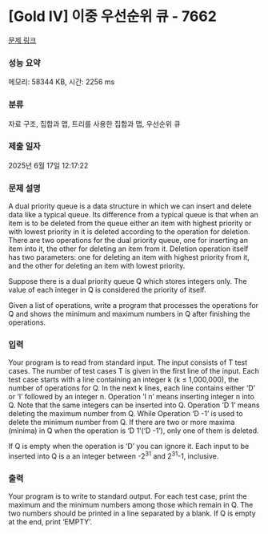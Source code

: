 # [Gold IV] 이중 우선순위 큐 - 7662 

[문제 링크](https://www.acmicpc.net/problem/7662) 

### 성능 요약

메모리: 58344 KB, 시간: 2256 ms

### 분류

자료 구조, 집합과 맵, 트리를 사용한 집합과 맵, 우선순위 큐

### 제출 일자

2025년 6월 17일 12:17:22

### 문제 설명

<p>A dual priority queue is a data structure in which we can insert and delete data like a typical queue. Its difference from a typical queue is that when an item is to be deleted from the queue either an item with highest priority or with lowest priority in it is deleted according to the operation for deletion. There are two operations for the dual priority queue, one for inserting an item into it, the other for deleting an item from it. Deletion operation itself has two parameters: one for deleting an item with highest priority from it, and the other for deleting an item with lowest priority. </p>

<p>Suppose there is a dual priority queue Q which stores integers only. The value of each integer in Q is considered the priority of itself. </p>

<p>Given a list of operations, write a program that processes the operations for Q and shows the minimum and maximum numbers in Q after finishing the operations. </p>

### 입력 

 <p>Your program is to read from standard input. The input consists of T test cases. The number of test cases T is given in the first line of the input. Each test case starts with a line containing an integer k (k ≤ 1,000,000), the number of operations for Q. In the next k lines, each line contains either ‘D’ or ‘I’ followed by an integer n. Operation ‘I n’ means inserting integer n into Q. Note that the same integers can be inserted into Q. Operation ‘D 1’ means deleting the maximum number from Q. While Operation ‘D -1’ is used to delete the minimum number from Q. If there are two or more maxima (minima) in Q when the operation is ‘D 1’(‘D -1’), only one of them is deleted. </p>

<p>If Q is empty when the operation is ‘D’ you can ignore it. Each input to be inserted into Q is a an integer between -2<sup>31</sup> and 2<sup>31</sup>-1, inclusive.</p>

### 출력 

 <p>Your program is to write to standard output. For each test case, print the maximum and the minimum numbers among those which remain in Q. The two numbers should be printed in a line separated by a blank. If Q is empty at the end, print ‘EMPTY’. </p>

